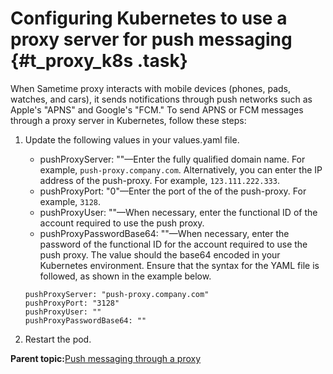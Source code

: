 # Configuring Kubernetes to use a proxy server for push messaging {#t_proxy_k8s .task}

When Sametime proxy interacts with mobile devices \(phones, pads, watches, and cars\), it sends notifications through push networks such as Apple's "APNS" and Google's "FCM." To send APNS or FCM messages through a proxy server in Kubernetes, follow these steps:

1.  Update the following values in your values.yaml file.

    -   pushProxyServer: ""—Enter the fully qualified domain name. For example, `push-proxy.company.com`. Alternatively, you can enter the IP address of the push-proxy. For example, `123.111.222.333`.
    -   pushProxyPort: "0"—Enter the port of the of the push-proxy. For example, `3128`.
    -   pushProxyUser: ""—When necessary, enter the functional ID of the account required to use the push proxy.
    -   pushProxyPasswordBase64: ""—When necessary, enter the password of the functional ID for the account required to use the push proxy. The value should the base64 encoded in your Kubernetes environment.
    Ensure that the syntax for the YAML file is followed, as shown in the example below.

    ``` {#codeblock_gwj_g5r_lvb}
    pushProxyServer: "push-proxy.company.com"
    pushProxyPort: "3128"
    pushProxyUser: ""
    pushProxyPasswordBase64: ""
    ```

2.  Restart the pod.


**Parent topic:**[Push messaging through a proxy](t_push_proxy.md)

